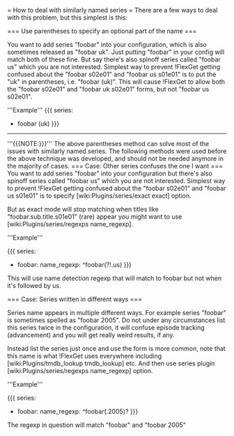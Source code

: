 = How to deal with similarly named series =
There are a few ways to deal with this problem, but this simplest is this:

=== Use parentheses to specify an optional part of the name ===

You want to add series "foobar" into your configuration, which is also sometimes released as "foobar uk". Just putting "foobar" in your config will match both of these fine. But say there's also spinoff series called "foobar us" which you are not interested. Simplest way to prevent !FlexGet getting confused about the "foobar s02e01" and "foobar us s01e01" is to put the "uk" in parentheses, i.e. "foobar (uk)". This will cause !FlexGet to allow both the "foobar s02e01" and "foobar uk s02e01" forms, but not "foobar us s02e01".

'''Example'''
{{{
series:
  - foobar (uk)
}}}
--------------
'''{{{NOTE:}}}''' The above parentheses method can solve most of the issues with similarly named series. The following methods were used before the above technique was developed, and should not be needed anymore in the majority of cases.
=== Case: Other series confuses the one I want ===
You want to add series "foobar" into your configuration but there's also spinoff series called "foobar us" which you are not interested. Simplest way to prevent !FlexGet getting confused about the "foobar s02e01" and "foobar us s01e01" is to specify [wiki:Plugins/series/exact exact] option.

But as exact mode will stop matching when titles like "foobar.sub.title.s01e01" (rare) appear you might want to use [wiki:Plugins/series/regexps name_regexp].

'''Example'''

{{{
series:
  - foobar:
      name_regexp: ^foobar(?!.us)
}}}

This will use name detection regexp that will match to foobar but not when it's followed by us.

=== Case: Series written in different ways ===

Series name appears in multiple different ways. For example series "foobar" is sometimes spelled as "foobar 2005". Do not under any circumstances list this series twice in the configuration, it will confuse episode tracking (advancement) and you will get really weird results, if any.

Instead list the series just once and use the form is more common, note that this name is what !FlexGet uses everywhere including [wiki:Plugins/tmdb_lookup tmdb_lookup] etc. And then use series plugin [wiki:Plugins/series/regexps name_regexp] option.

'''Example'''

{{{
series:
  - foobar:
      name_regexp: ^foobar(.2005)?
}}}

The regexp in question will match "foobar" and "foobar 2005"